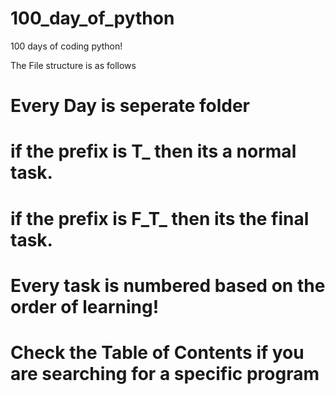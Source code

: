 # 100_day_of_python
100 days of coding python!


The File structure is as follows 

# Every Day is seperate folder

# if the prefix is T_ then its a normal task.

# if the prefix is F_T_ then its the final task.

# Every task is numbered based on the order of learning!

# Check the Table of Contents if you are searching for a specific program